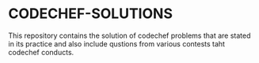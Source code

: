 # CODECHEF-SOLUTIONS
This repository contains the solution of codechef problems that are stated in its practice and also include qustions from various contests taht codechef conducts.
